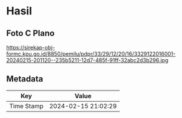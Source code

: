 # Hasil

## Foto C Plano

https://sirekap-obj-formc.kpu.go.id/8850/pemilu/pdpr/33/29/12/20/16/3329122016001-20240215-201120--235b5211-12d7-485f-91ff-32abc2d3b296.jpg


## Metadata

| Key        | Value               |
| ---------- | ------------------- |
| Time Stamp | 2024-02-15 21:02:29 |



